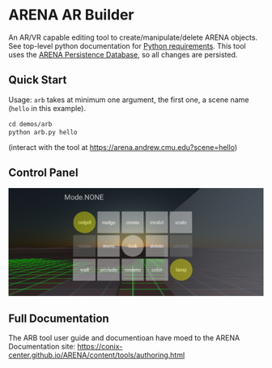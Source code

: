 # ARENA AR Builder
An AR/VR capable editing tool to create/manipulate/delete ARENA objects. See top-level python documentation for [Python requirements](https://github.com/conix-center/arena-py). This tool uses the [ARENA Persistence Database](https://github.com/conix-center/arena-persist), so all changes are persisted.

## Quick Start
Usage: `arb` takes at minimum one argument, the first one, a scene name (`hello` in this example).
```
cd demos/arb
python arb.py hello
```
(interact with the tool at https://arena.andrew.cmu.edu?scene=hello) 

## Control Panel
![AR Builder Panel](arb-panel.png)

## Full Documentation
The ARB tool user guide and documentioan have moed to the ARENA Documentation site: https://conix-center.github.io/ARENA/content/tools/authoring.html
